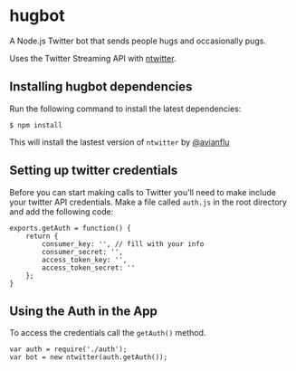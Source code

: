 hugbot
=============
A Node.js Twitter bot that sends people hugs and occasionally pugs.

Uses the Twitter Streaming API with [ntwitter](https://github.com/AvianFlu/ntwitter).

## Installing hugbot dependencies

Run the following command to install the latest dependencies: 

``` 
$ npm install

```

This will install the lastest version of `ntwitter` by [@avianflu](https://github.com/AvianFlu)


## Setting up twitter credentials

Before you can start making calls to Twitter you'll need to make include your twitter API credentials. Make a file called `auth.js` in the root directory and add the following code:

```
exports.getAuth = function() {
	return {
		consumer_key: '', // fill with your info
		consumer_secret: '',
		access_token_key: '',
		access_token_secret: ''
	};
}
```

## Using the Auth in the App

To access the credentials call the `getAuth()` method.

```
var auth = require('./auth');
var bot = new ntwitter(auth.getAuth());
```